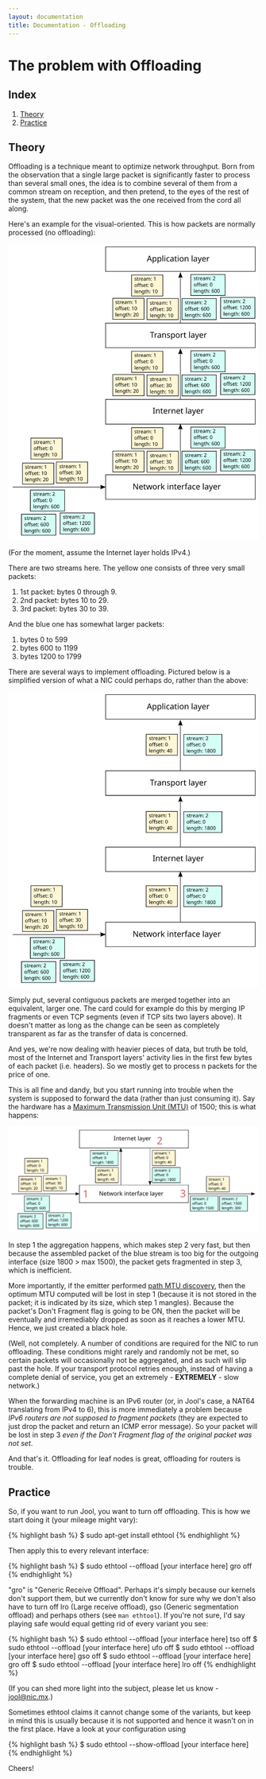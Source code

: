 ```yaml
---
layout: documentation
title: Documentation - Offloading
---
```


# The problem with Offloading

## Index

1. [Theory](#theory)
2. [Practice](#practice)

## Theory

Offloading is a technique meant to optimize network throughput. Born from the observation that a single large packet is significantly faster to process than several small ones, the idea is to combine several of them from a common stream on reception, and then pretend, to the eyes of the rest of the system, that the new packet was the one received from the cord all along.

Here's an example for the visual-oriented. This is how packets are normally processed (no offloading):

![Fig.1 - No offload](images/offload-none.svg)

(For the moment, assume the Internet layer holds IPv4.)

There are two streams here. The yellow one consists of three very small packets:

1. 1st packet: bytes 0 through 9.
2. 2nd packet: bytes 10 to 29.
3. 3rd packet: bytes 30 to 39.

And the blue one has somewhat larger packets:

1. bytes 0 to 599
2. bytes 600 to 1199
3. bytes 1200 to 1799

There are several ways to implement offloading. Pictured below is a simplified version of what a NIC could perhaps do, rather than the above:

![Fig.2 - Offload done right](images/offload-right.svg)

Simply put, several contiguous packets are merged together into an equivalent, larger one. The card could for example do this by merging IP fragments or even TCP segments (even if TCP sits two layers above). It doesn't matter as long as the change can be seen as completely transparent as far as the transfer of data is concerned.

And yes, we're now dealing with heavier pieces of data, but truth be told, most of the Internet and Transport layers' activity lies in the first few bytes of each packet (i.e. headers). So we mostly get to process n packets for the price of one.

This is all fine and dandy, but you start running into trouble when the system is supposed to forward the data (rather than just consuming it). Say the hardware has a <a href="https://en.wikipedia.org/wiki/Maximum_transmission_unit" target="_blank">Maximum Transmission Unit (MTU)</a> of 1500; this is what happens:

![Fig.3 - Offload on a router](images/offload-router.svg)

In step 1 the aggregation happens, which makes step 2 very fast, but then because the assembled packet of the blue stream is too big for the outgoing interface (size 1800 > max 1500), the packet gets fragmented in step 3, which is inefficient.

More importantly, if the emitter performed <a href="http://en.wikipedia.org/wiki/Path_MTU_Discovery" target="_blank">path MTU discovery</a>, then the optimum MTU computed will be lost in step 1 (because it is not stored in the packet; it is indicated by its size, which step 1 mangles). Because the packet's Don't Fragment flag is going to be ON, then the packet will be eventually and irremediably dropped as soon as it reaches a lower MTU. Hence, we just created a black hole.

(Well, not completely. A number of conditions are required for the NIC to run offloading. These conditions might rarely and randomly not be met, so certain packets will occasionally not be aggregated, and as such will slip past the hole. If your transport protocol retries enough, instead of having a complete denial of service, you get an extremely - **EXTREMELY** - slow network.)

When the forwarding machine is an IPv6 router (or, in Jool's case, a NAT64 translating from IPv4 to 6), this is more immediately a problem because _IPv6 routers are not supposed to fragment packets_ (they are expected to just drop the packet and return an ICMP error message). So your packet will be lost in step 3 _even if the Don't Fragment flag of the original packet was not set_.

And that's it. Offloading for leaf nodes is great, offloading for routers is trouble.

## Practice

So, if you want to run Jool, you want to turn off offloading. This is how we start doing it (your mileage might vary):

{% highlight bash %}
$ sudo apt-get install ethtool
{% endhighlight %}

Then apply this to every relevant interface:

{% highlight bash %}
$ sudo ethtool --offload [your interface here] gro off
{% endhighlight %}

"gro" is "Generic Receive Offload". Perhaps it's simply because our kernels don't support them, but we currently don't know for sure why we don't also have to turn off lro (Large receive offload), gso (Generic segmentation offload) and perhaps others (see `man ethtool`). If you're not sure, I'd say playing safe would equal getting rid of every variant you see:

{% highlight bash %}
$ sudo ethtool --offload [your interface here] tso off
$ sudo ethtool --offload [your interface here] ufo off
$ sudo ethtool --offload [your interface here] gso off
$ sudo ethtool --offload [your interface here] gro off
$ sudo ethtool --offload [your interface here] lro off
{% endhighlight %}

(If you can shed more light into the subject, please let us know - [jool@nic.mx](mailto:jool@nic.mx).)

Sometimes ethtool claims it cannot change some of the variants, but keep in mind this is usually because it is not supported and hence it wasn't on in the first place. Have a look at your configuration using

{% highlight bash %}
$ sudo ethtool --show-offload [your interface here]
{% endhighlight %}

Cheers!

